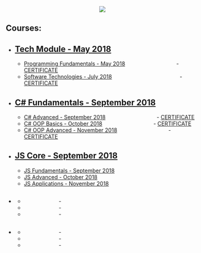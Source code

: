 <a href="https://softuni.bg"><p  align="center"><img  src="https://softuni.bg/content/images/svg-logos/software-university-logo.svg"  /></p></a>

## Courses:

  - [Tech Module - May 2018](https://github.com/sdkamenov/SoftUni/tree/master/Tech%20Module)
	   --- 
	   -	[Programming Fundamentals - May 2018](https://github.com/sdkamenov/SoftUni/tree/master/Tech%20Module/Programming%20Fundamentals)                                  -  [CERTIFICATE](https://softuni.bg/certificates/details/55658/d89e2db5)
	   -	[Software Technologies - July 2018](https://github.com/sdkamenov/SoftUni/tree/master/Tech%20Module/Software%20Technologies)                                                     -   [CERTIFICATE](https://softuni.bg/certificates/details/56728/42902bf4) 
  
  
  - [C# Fundamentals - September 2018](https://github.com/sdkamenov/SoftUni/tree/master/C%23%20Fundamentals)
	  ---
	  - [C# Advanced - September 2018](https://github.com/sdkamenov/SoftUni/tree/master/C%23%20Fundamentals/C%23%20Advanced)                                  -  [CERTIFICATE](https://softuni.bg/certificates/details/61468/b192796b)
	  - [C# OOP Basics - October 2018](https://github.com/sdkamenov/SoftUni/tree/master/C%23%20Fundamentals/C%23%20OOP%20Basics)                                  -  [CERTIFICATE](https://softuni.bg/certificates/details/61621/771275b5)
	  - [C# OOP Advanced - November 2018](https://github.com/sdkamenov/SoftUni/tree/master/C%23%20Fundamentals/C%23%20OOP%20Advanced)                                  -  [CERTIFICATE](https://softuni.bg/certificates/details/55658/d89e2db5)
	  
   
  - [JS Core - September 2018](https://github.com/sdkamenov/SoftUni/tree/master/JS%20Core)
	  ---
	  - [JS Fundamentals - September 2018](https://github.com/sdkamenov/SoftUni/tree/master/JS%20Core/JS%20Fundamentals)
	  - [JS Advanced - October 2018](https://github.com/sdkamenov/SoftUni/tree/master/JS%20Core/JS%20Advanced)
	  - [JS Applications - November 2018](https://github.com/sdkamenov/SoftUni/tree/master/JS%20Core/JS%20Applications) 
   
  - [](https://github.com/sdkamenov/SoftUni/tree/master/JS%20Core)
	  ---
	  - [](https://github.com/sdkamenov/SoftUni/tree/master/JS%20Core/JS%20Fundamentals)                       -  []()
	  - [](https://github.com/sdkamenov/SoftUni/tree/master/JS%20Core/JS%20Advanced)                       -  []()
	  - [](https://github.com/sdkamenov/SoftUni/tree/master/JS%20Core/JS%20Applications)                        -  []()
	  
  - [](https://github.com/sdkamenov/SoftUni/tree/master/JS%20Core)
	  ---
	  - [](https://github.com/sdkamenov/SoftUni/tree/master/JS%20Core/JS%20Fundamentals)                       -  []()
	  - [](https://github.com/sdkamenov/SoftUni/tree/master/JS%20Core/JS%20Advanced)                       -  []()
	  - [](https://github.com/sdkamenov/SoftUni/tree/master/JS%20Core/JS%20Applications)                        -  []()
